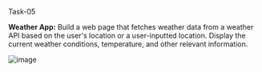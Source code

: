Task-05

**Weather App:**
Build a web page that fetches weather data from a weather API based on the user's location or a user-inputted location. 
Display the current weather conditions, temperature, and other relevant information.



![image](https://github.com/Vinit7796/PRODIGY_WD_05/assets/139846053/a9423831-164d-4dba-a1bf-adc6a73e17a0)
